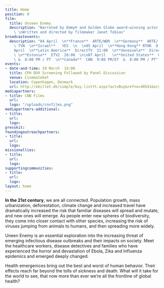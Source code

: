 ```yaml
---
title: Home
position: 0
film:
  title: Unseen Enemy
  description: "Narrated by Emmy® and Golden Globe award-winning actor Jeffrey Wright
    \ \nWritten and directed by filmmaker Janet Tobias"
broadcastevents:
  description: "04 April  \n**France**  ARTE/WDR  \n**Germany**  ARTE/ WDR  \n**Poland**
    \ TVN  \n**Israel**   YES  \n  \n05 April  \n**Hong Kong** RTHK  9:00pm  \n  \n06
    April  \n**Latin America**  DirectTV  21:00  \n**Venezuela**  DirectTV  22:00
    \ \n**Estonia**  ETV2  20:00  \n\n07 April   \n**United States**  CNN  9:00 PM/ET
    \ &  8:00 PM / PT  \n**Canada**  CNN  9:00 PM/ET  &  8:00 PM / PT"
events:
- date-and-time: 19 March  19:00
  title: CPH DOX Screening Followed by Panel Discussion
  venue: Cinemateket
  location: Copenhagen, Denmark
  url: http://ebillet.dk/simple/buy.listtt.aspx?act=Buy&refno=40541&orgno=156&sysno=3
mediapartners:
- title: CNN Films
  url:
  logo: "/uploads/cnnfilms.png"
mediapartners-additional:
- title:
  url:
  logo:
presskit:
foundingoutreachpartners:
- title:
  url:
  logo:
missionallies:
- title:
  url:
  logo:
supportingcommunities:
- title:
  url:
  logo:
layout: home
---
```


**In the 21st century**, we are all connected. Population growth, mass urbanization, deforestation, climate change and increased travel have dramatically increased the risk that familiar diseases will spread and mutate, and new ones will emerge. As people enter new spheres of biodiversity, they come into closer contact with other species, increasing the risk of viruses jumping from animals to humans, and then spreading more widely.

Uneen Enemy is an essential exploration into the increasing threat of emerging infectious disease outbreaks and their impacts on society. Meet the healthcare workers, disease detectives and families who have experienced the horror and devastation of Ebola, Zika and Influenza epidemics and emerged deeply changed.

Health emergenices bring out the best and worst of human behavior. Their effects reach far beyond the tolls of sickness and death. What will it take for the world to see, that now more than ever we’re all the frontline of global health?
